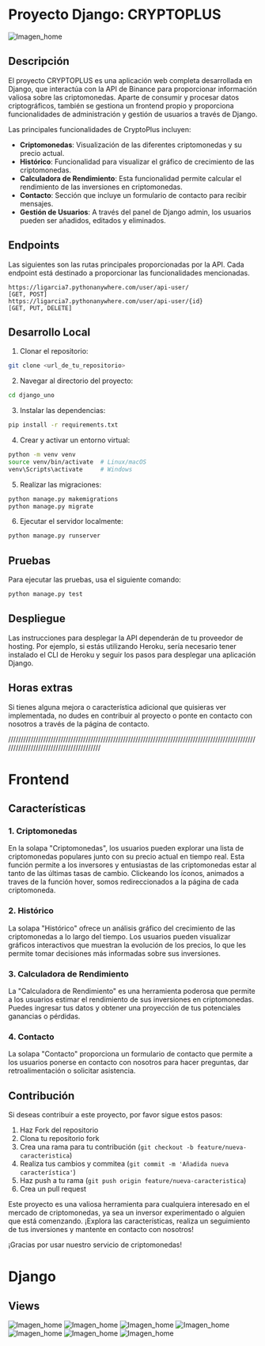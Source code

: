 # Proyecto Django: CRYPTOPLUS
  
  ![Imagen_home](./django_uno/static/images/1-home-b.png)

## Descripción

El proyecto CRYPTOPLUS es una aplicación web completa desarrollada en Django, que interactúa con la API de Binance para proporcionar información valiosa sobre las criptomonedas. Aparte de consumir y procesar datos criptográficos, también se gestiona un frontend propio y proporciona funcionalidades de administración y gestión de usuarios a través de Django.

Las principales funcionalidades de CryptoPlus incluyen:

- **Criptomonedas**: Visualización de las diferentes criptomonedas y su precio actual.
- **Histórico**: Funcionalidad para visualizar el gráfico de crecimiento de las criptomonedas.
- **Calculadora de Rendimiento**: Esta funcionalidad permite calcular el rendimiento de las inversiones en criptomonedas.
- **Contacto**: Sección que incluye un formulario de contacto para recibir mensajes.
- **Gestión de Usuarios**: A través del panel de Django admin, los usuarios pueden ser añadidos, editados y eliminados.


## Endpoints

Las siguientes son las rutas principales proporcionadas por la API. Cada endpoint está destinado a proporcionar las funcionalidades mencionadas.

```plaintext
https://ligarcia7.pythonanywhere.com/user/api-user/                 [GET, POST]
https://ligarcia7.pythonanywhere.com/user/api-user/{id}             [GET, PUT, DELETE]
```

## Desarrollo Local

1. Clonar el repositorio:

```bash
git clone <url_de_tu_repositorio>
```

2. Navegar al directorio del proyecto:

```bash
cd django_uno
```

3. Instalar las dependencias:

```bash
pip install -r requirements.txt
```

4. Crear y activar un entorno virtual:

```bash
python -m venv venv
source venv/bin/activate  # Linux/macOS
venv\Scripts\activate     # Windows
```

5. Realizar las migraciones:

```bash
python manage.py makemigrations
python manage.py migrate
```

6. Ejecutar el servidor localmente:

```bash
python manage.py runserver
```

## Pruebas

Para ejecutar las pruebas, usa el siguiente comando:

```bash
python manage.py test
```

## Despliegue

Las instrucciones para desplegar la API dependerán de tu proveedor de hosting. Por ejemplo, si estás utilizando Heroku, sería necesario tener instalado el CLI de Heroku y seguir los pasos para desplegar una aplicación Django.

## Horas extras

Si tienes alguna mejora o característica adicional que quisieras ver implementada, no dudes en contribuir al proyecto o ponte en contacto con nosotros a través de la página de contacto.


////////////////////////////////////////////////////////////////////////////////////////////////////////////////////////////////////////

# Frontend

## Características

### 1. Criptomonedas

En la solapa "Criptomonedas", los usuarios pueden explorar una lista de criptomonedas populares junto con su precio actual en tiempo real. Esta función permite a los inversores y entusiastas de las criptomonedas estar al tanto de las últimas tasas de cambio. Clickeando los íconos, animados a traves de la función hover, somos redireccionados a la página de cada criptomoneda.

### 2. Histórico

La solapa "Histórico" ofrece un análisis gráfico del crecimiento de las criptomonedas a lo largo del tiempo. Los usuarios pueden visualizar gráficos interactivos que muestran la evolución de los precios, lo que les permite tomar decisiones más informadas sobre sus inversiones.

### 3. Calculadora de Rendimiento

La "Calculadora de Rendimiento" es una herramienta poderosa que permite a los usuarios estimar el rendimiento de sus inversiones en criptomonedas. Puedes ingresar tus datos y obtener una proyección de tus potenciales ganancias o pérdidas.

### 4. Contacto

La solapa "Contacto" proporciona un formulario de contacto que permite a los usuarios ponerse en contacto con nosotros para hacer preguntas, dar retroalimentación o solicitar asistencia.

## Contribución

Si deseas contribuir a este proyecto, por favor sigue estos pasos:

1. Haz Fork del repositorio
2. Clona tu repositorio fork
3. Crea una rama para tu contribución (`git checkout -b feature/nueva-caracteristica`)
4. Realiza tus cambios y commitea (`git commit -m 'Añadida nueva característica'`)
5. Haz push a tu rama (`git push origin feature/nueva-caracteristica`)
6. Crea un pull request


Este proyecto es una valiosa herramienta para cualquiera interesado en el mercado de criptomonedas, ya sea un inversor experimentado o alguien que está comenzando. ¡Explora las características, realiza un seguimiento de tus inversiones y mantente en contacto con nosotros!

¡Gracias por usar nuestro servicio de criptomonedas!

# Django

## Views

![Imagen_home](./django_uno/static/images/2-Historico.png)
![Imagen_home](./django_uno/static/images/3-Yield.png)
![Imagen_home](./django_uno/static/images/4-form.png)
![Imagen_home](./django_uno/static/images/5-UsuariosGET.png)
![Imagen_home](./django_uno/static/images/6-UsuariosCREATE.png)
![Imagen_home](./django_uno/static/images/7-UsuariosUpdate.png)
![Imagen_home](./django_uno/static/images/8-UsuariosDelete.png)
